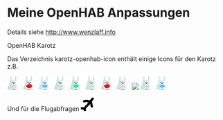 # Meine OpenHAB Anpassungen

Details siehe http://www.wenzlaff.info

OpenHAB Karotz

Das Verzeichnis karotz-openhab-icon enthält einige Icons für den Karotz z.B.

![](https://github.com/IT-Berater/openhab/blob/master/karotz-openhab-icon/karotz-off.png)
![](https://github.com/IT-Berater/openhab/blob/master/karotz-openhab-icon/karotz-on.png)
![](https://github.com/IT-Berater/openhab/blob/master/karotz-openhab-icon/karotz.png)
![](https://github.com/IT-Berater/openhab/blob/master/karotz-openhab-icon/karotzGruen-off.png)
![](https://github.com/IT-Berater/openhab/blob/master/karotz-openhab-icon/karotzGruen-on.png)
![](https://github.com/IT-Berater/openhab/blob/master/karotz-openhab-icon/karotzRot-off.png)
![](https://github.com/IT-Berater/openhab/blob/master/karotz-openhab-icon/karotzRot-on.png)
![](https://github.com/IT-Berater/openhab/blob/master/karotz-openhab-icon/karotzGelb-off.png)
![](https://github.com/IT-Berater/openhab/blob/master/karotz-openhab-icon/karotzGebl-on.png)
![](https://github.com/IT-Berater/openhab/blob/master/karotz-openhab-icon/karotzBlau-off.png)
![](https://github.com/IT-Berater/openhab/blob/master/karotz-openhab-icon/karotzBlau-on.png)

Und für die Flugabfragen
![](https://github.com/IT-Berater/openhab/blob/master/karotz-openhab-icon/flugzeug.png)

